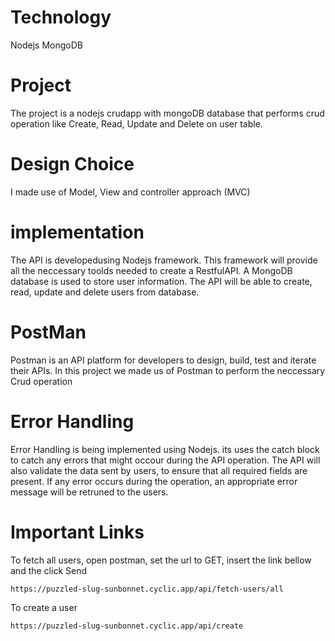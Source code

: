 # Technology
Nodejs
MongoDB

# Project
The project is a nodejs crudapp with mongoDB database that performs crud operation like Create, Read, Update and Delete on user table.

 # Design Choice
 I made use of Model, View and controller approach (MVC)

# implementation
The API is developedusing Nodejs framework. This framework will provide all the neccessary toolds needed to create a RestfulAPI. A MongoDB database is used to store user information. The API will be able to create, read, update and delete users from database.
# PostMan
Postman is an API platform for developers to design, build, test and iterate their APIs. In this project we made us of Postman to perform the neccessary Crud operation

# Error Handling
Error Handling is being implemented using Nodejs. its uses the catch block to catch any errors that might occour during the API operation. The API will also validate the data sent by users, to ensure that all required fields are present. If any error occurs during the operation, an appropriate error message will be retruned to the users. 
 # Important Links
To fetch all users, open postman, set the url to GET, insert the link bellow and the click Send
```
https://puzzled-slug-sunbonnet.cyclic.app/api/fetch-users/all
```

To create a user
```
https://puzzled-slug-sunbonnet.cyclic.app/api/create
```